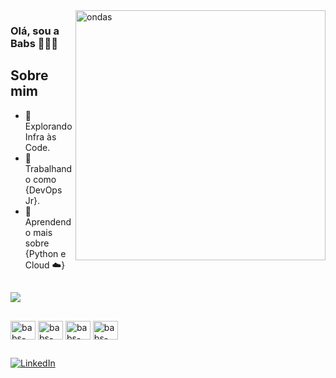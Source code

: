 <img src="https://i.pinimg.com/originals/e0/c4/02/e0c402dd9ef03127a27055e91865f605.gif" alt="ondas" min-width="400px" max-width="400px" width="400px" align="right">

### Olá, sou a Babs 👩🏽‍🦱 
## Sobre mim

- 🤔 Explorando Infra às Code.
- 💼 Trabalhando como {DevOps Jr}.
- 🌱 Aprendendo mais sobre {Python e Cloud ☁️}

##

<picture>
  <source
    srcset="https://github-readme-stats.vercel.app/api?username=barbara-magalhaes&show_icons=true&theme=cobalt"
    media="(prefers-color-scheme: dark)"
  />
  <source
    srcset="https://github-readme-stats.vercel.app/api?username=barbara-magalhaes&show_icons=true"
    media="(prefers-color-scheme: light), (prefers-color-scheme: no-preference)"
  />
  <img src="https://github-readme-stats.vercel.app/api?username=barbara-magalhaes&show_icons=true" />
</picture>

##

<div>
    <img align="center" alt="babs-docker" height="30" width="40" src="https://cdn.jsdelivr.net/gh/devicons/devicon@latest/icons/docker/docker-original.svg"/>
    <img align="center" alt="babs-terra" height="30" width="40"  src="https://cdn.jsdelivr.net/gh/devicons/devicon@latest/icons/terraform/terraform-original.svg" />
    <img align="center" alt="babs-helm" height="30" width="40" src="https://cdn.jsdelivr.net/gh/devicons/devicon@latest/icons/helm/helm-original.svg" />
    <img align="center" alt="babs-py" height="30" width="40" src="https://cdn.jsdelivr.net/gh/devicons/devicon@latest/icons/python/python-original.svg" />      
</div>

##
<div>
  <a href="https://www.linkedin.com/in/bárbaramagalhães-283923196" title="LinkedIn">
    <img src="https://img.shields.io/badge/-Linkedin-0e76a8?style=flat-square&logo=Linkedin&logoColor=white" alt="LinkedIn"/>
  </a> 
</div>
